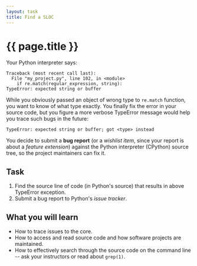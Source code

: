 ```yaml
---
layout: task
title: Find a SLOC
---
```

{{ page.title }}
================

Your Python interpreter says:
```
Traceback (most recent call last):
  File "my_project.py", line 102, in <module>
    if re.match(regular_expression, string):
TypeError: expected string or buffer
```
While you obviously passed an object of wrong type to `re.match` function,
you want to know of what type exactly. You finally fix the error in your 
source code, but you figure a more verbose TypeError message would help 
you trace such bugs in the future:
```
TypeError: expected string or buffer; got <type> instead
```
You decide to submit a **bug report** (or a _wishlist item_, since your report
is about a _feature extension_) against the Python interpreter (CPython)
source tree, so the project maintainers can fix it.

Task
----
1. Find the source line of code (in Python's source) that results in above TypeError exception.
2. Submit a bug report to Python's _issue tracker_.

What you will learn
-------------------
* How to trace issues to the core.
* How to access and read source code and how software projects are maintained.
* How to effectively search through the source code on the command line -- ask your instructors or read about `grep(1)`.
